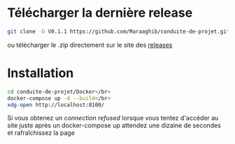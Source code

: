 # Télécharger la dernière release
```bash
git clone -b V0.1.1 https://github.com/Maraaghib/conduite-de-projet.git</br>
```
ou télécharger le .zip directement sur le site des [releases](https://github.com/Maraaghib/conduite-de-projet/releases)

# Installation
```bash
cd conduite-de-projet/Docker</br>
docker-compose up -d --build</br>
xdg-open http://localhost:8100/
```
Si vous obtenez un *connection refused* lorsque vous tentez d'accéder au site juste après un docker-compose up attendez une dizaine de secondes et rafraîchissez la page
